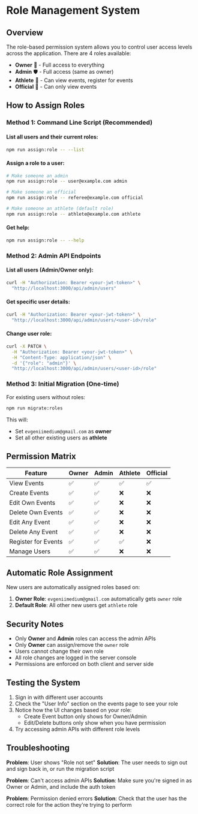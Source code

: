 # Role Management System

## Overview

The role-based permission system allows you to control user access levels across the application. There are 4 roles available:

- **Owner** 👑 - Full access to everything
- **Admin** 🛡️ - Full access (same as owner) 
- **Athlete** 🏃 - Can view events, register for events
- **Official** 🏁 - Can only view events

## How to Assign Roles

### Method 1: Command Line Script (Recommended)

#### List all users and their current roles:
```bash
npm run assign:role -- --list
```

#### Assign a role to a user:
```bash
# Make someone an admin
npm run assign:role -- user@example.com admin

# Make someone an official
npm run assign:role -- referee@example.com official

# Make someone an athlete (default role)
npm run assign:role -- athlete@example.com athlete
```

#### Get help:
```bash
npm run assign:role -- --help
```

### Method 2: Admin API Endpoints

#### List all users (Admin/Owner only):
```bash
curl -H "Authorization: Bearer <your-jwt-token>" \
  "http://localhost:3000/api/admin/users"
```

#### Get specific user details:
```bash
curl -H "Authorization: Bearer <your-jwt-token>" \
  "http://localhost:3000/api/admin/users/<user-id>/role"
```

#### Change user role:
```bash
curl -X PATCH \
  -H "Authorization: Bearer <your-jwt-token>" \
  -H "Content-Type: application/json" \
  -d '{"role": "admin"}' \
  "http://localhost:3000/api/admin/users/<user-id>/role"
```

### Method 3: Initial Migration (One-time)

For existing users without roles:
```bash
npm run migrate:roles
```

This will:
- Set `evgeniimedium@gmail.com` as **owner**
- Set all other existing users as **athlete**

## Permission Matrix

| Feature | Owner | Admin | Athlete | Official |
|---------|-------|-------|---------|----------|
| View Events | ✅ | ✅ | ✅ | ✅ |
| Create Events | ✅ | ✅ | ❌ | ❌ |
| Edit Own Events | ✅ | ✅ | ❌ | ❌ |
| Delete Own Events | ✅ | ✅ | ❌ | ❌ |
| Edit Any Event | ✅ | ✅ | ❌ | ❌ |
| Delete Any Event | ✅ | ✅ | ❌ | ❌ |
| Register for Events | ✅ | ✅ | ✅ | ❌ |
| Manage Users | ✅ | ✅ | ❌ | ❌ |

## Automatic Role Assignment

New users are automatically assigned roles based on:

1. **Owner Role**: `evgeniimedium@gmail.com` automatically gets `owner` role
2. **Default Role**: All other new users get `athlete` role

## Security Notes

- Only **Owner** and **Admin** roles can access the admin APIs
- Only **Owner** can assign/remove the `owner` role
- Users cannot change their own role
- All role changes are logged in the server console
- Permissions are enforced on both client and server side

## Testing the System

1. Sign in with different user accounts
2. Check the "User Info" section on the events page to see your role
3. Notice how the UI changes based on your role:
   - Create Event button only shows for Owner/Admin
   - Edit/Delete buttons only show when you have permission
4. Try accessing admin APIs with different role levels

## Troubleshooting

**Problem**: User shows "Role not set" 
**Solution**: The user needs to sign out and sign back in, or run the migration script

**Problem**: Can't access admin APIs
**Solution**: Make sure you're signed in as Owner or Admin, and include the auth token

**Problem**: Permission denied errors
**Solution**: Check that the user has the correct role for the action they're trying to perform